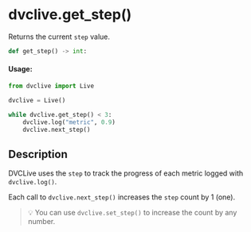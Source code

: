 # dvclive.get_step()

Returns the current `step` value.

```py
def get_step() -> int:
```

#### Usage:

```py
from dvclive import Live

dvclive = Live()

while dvclive.get_step() < 3:
    dvclive.log("metric", 0.9)
    dvclive.next_step()
```

## Description

DVCLive uses the `step` to track the progress of each metric logged with
`dvclive.log()`.

Each call to `dvclive.next_step()` increases the `step` count by 1 (one).

> 💡 You can use `dvclive.set_step()` to increase the count by any number.
